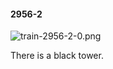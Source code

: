 #### 2956-2
![train-2956-2-0.png](https://github.com/lil-lab/nlvr/raw/master/nlvr/train/images/23/train-2956-2-0.png "train-2956-2-0.png")

There is a black tower.